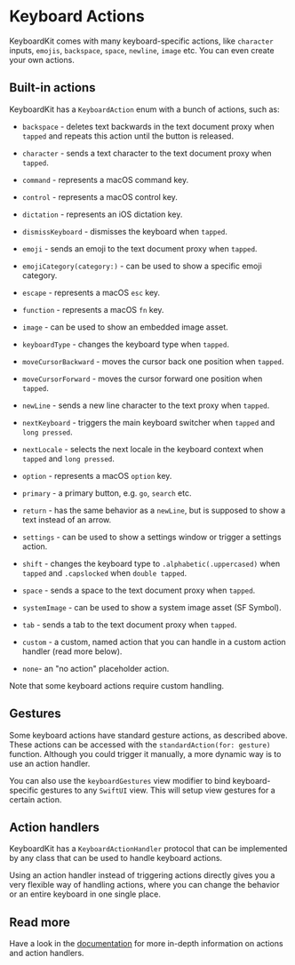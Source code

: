 # Keyboard Actions

KeyboardKit comes with many keyboard-specific actions, like `character` inputs, `emojis`, `backspace`, `space`, `newline`, `image` etc. You can even create your own actions.


## Built-in actions

KeyboardKit has a `KeyboardAction` enum with a bunch of actions, such as:

* `backspace` - deletes text backwards in the text document proxy when `tapped` and repeats this action until the button is released.
* `character` - sends a text character to the text document proxy when `tapped`.
* `command` - represents a macOS command key.
* `control` - represents a macOS control key.
* `dictation` - represents an iOS dictation key.
* `dismissKeyboard` - dismisses the keyboard when `tapped`.
* `emoji` - sends an emoji to the text document proxy when `tapped`.
* `emojiCategory(category:)` - can be used to show a specific emoji category.
* `escape` - represents a macOS `esc` key.
* `function` - represents a macOS `fn` key.
* `image` - can be used to show an embedded image asset.
* `keyboardType` - changes the keyboard type when `tapped`.
* `moveCursorBackward` - moves the cursor back one position when `tapped`.
* `moveCursorForward` - moves the cursor forward one position when `tapped`.
* `newLine` - sends a new line character to the text proxy when `tapped`.
* `nextKeyboard` - triggers the main keyboard switcher when `tapped` and `long pressed`.
* `nextLocale` - selects the next locale in the keyboard context when `tapped` and `long pressed`.
* `option` - represents a macOS `option` key.
* `primary` - a primary button, e.g. `go`, `search` etc.
* `return` - has the same behavior as a `newLine`, but is supposed to show a text instead of an arrow.
* `settings` - can be used to show a settings window or trigger a settings action.
* `shift` - changes the keyboard type to `.alphabetic(.uppercased)` when `tapped` and `.capslocked` when `double tapped`.
* `space` - sends a space to the text document proxy when `tapped`.
* `systemImage` - can be used to show a system image asset (SF Symbol).
* `tab` - sends a tab to the text document proxy when `tapped`.

* `custom` - a custom, named action that you can handle in a custom action handler (read more below).

* `none`- an "no action" placeholder action.

Note that some keyboard actions require custom handling.


## Gestures

Some keyboard actions have standard gesture actions, as described above. These actions can be accessed with the `standardAction(for: gesture)` function. Although you could trigger it manually, a more dynamic way is to use an action handler.

You can also use the `keyboardGestures` view modifier to bind keyboard-specific gestures to any `SwiftUI` view. This will setup view gestures for a certain action.


## Action handlers

KeyboardKit has a `KeyboardActionHandler` protocol that can be implemented by any class that can be used to handle keyboard actions. 

Using an action handler instead of triggering actions directly gives you a very flexible way of handling actions, where you can change the behavior or an entire keyboard in one single place.


## Read more

Have a look in the [documentation][Documentation] for more in-depth information on actions and action handlers.



[Documentation]: https://keyboardkit.github.io/KeyboardKit/documentation/keyboardkit/
